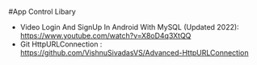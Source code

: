 #App Control Libary

+ Video Login And SignUp In Android With MySQL (Updated 2022): https://www.youtube.com/watch?v=X8oD4q3XtQQ
+ Git HttpURLConnection : https://github.com/VishnuSivadasVS/Advanced-HttpURLConnection
